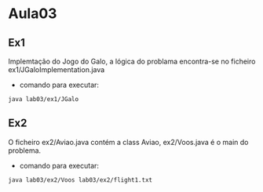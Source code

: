 # Aula03

## Ex1
Implemtação do Jogo do Galo, a lógica do problama encontra-se no ficheiro ex1/JGaloImplementation.java

- comando para executar:

``
java lab03/ex1/JGalo
``

## Ex2

O ficheiro ex2/Aviao.java contém a class Aviao, ex2/Voos.java é o main do problema.

- comando para executar:

``
java lab03/ex2/Voos lab03/ex2/flight1.txt
``
